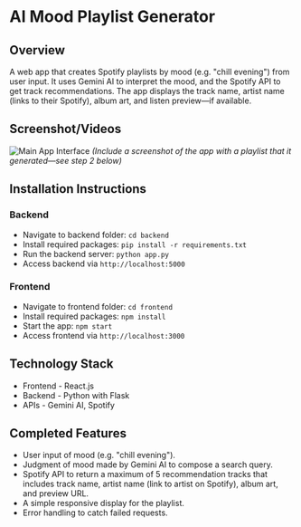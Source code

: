 # AI Mood Playlist Generator

## Overview
A web app that creates Spotify playlists by mood (e.g. "chill evening") from user input. It uses Gemini AI to interpret the mood, and the Spotify API to get track recommendations. The app displays the track name, artist name (links to their Spotify), album art, and listen preview—if available.

## Screenshot/Videos
![Main App Interface](screenshots/main-interface.png) 
*(Include a screenshot of the app with a playlist that it generated—see step 2 below)*

## Installation Instructions
### Backend
- Navigate to backend folder: `cd backend`
- Install required packages: `pip install -r requirements.txt`
- Run the backend server: `python app.py`
- Access backend via `http://localhost:5000`

### Frontend
- Navigate to frontend folder: `cd frontend`
- Install required packages: `npm install`
- Start the app: `npm start`
- Access frontend via `http://localhost:3000`

## Technology Stack
- Frontend - React.js
- Backend - Python with Flask
- APIs - Gemini AI, Spotify

## Completed Features
- User input of mood (e.g. "chill evening").
- Judgment of mood made by Gemini AI to compose a search query.
- Spotify API to return a maximum of 5 recommendation tracks that includes track name, artist name (link to artist on Spotify), album art, and preview URL.
- A simple responsive display for the playlist.
- Error handling to catch failed requests.
